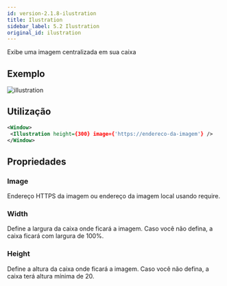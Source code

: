 ```yaml
---
id: version-2.1.8-ilustration
title: Ilustration
sidebar_label: 5.2 Ilustration
original_id: ilustration
---
```


Exibe uma imagem centralizada em sua caixa

## Exemplo

![illustration](assets/images_components/v2.0.0/illustration.jpg)

## Utilização

```xml
<Window>
 <Illustration height={300} image={'https://endereco-da-imagem'} />
</Window>
```

## Propriedades

### Image

Endereço HTTPS da imagem ou endereço da imagem local usando require.

### Width

Define a largura da caixa onde ficará a imagem.
Caso você não defina, a caixa ficará com largura de 100%.

### Height

Define a altura da caixa onde ficará a imagem.
Caso você não defina, a caixa terá altura mínima de 20.
